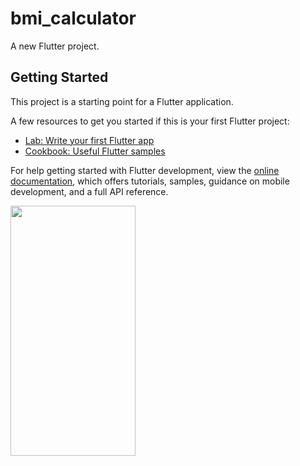 # bmi_calculator

A new Flutter project.

## Getting Started

This project is a starting point for a Flutter application.

A few resources to get you started if this is your first Flutter project:

- [Lab: Write your first Flutter app](https://docs.flutter.dev/get-started/codelab)
- [Cookbook: Useful Flutter samples](https://docs.flutter.dev/cookbook)

For help getting started with Flutter development, view the
[online documentation](https://docs.flutter.dev/), which offers tutorials,
samples, guidance on mobile development, and a full API reference.

  <picture>
<img src="https://github.com/FaresSallam75/BmiCalculator/assets/115936044/2a5aa6d8-4efd-4ef0-bf5b-2c62b283c763" width="200" height="400" /> 
</picture>


